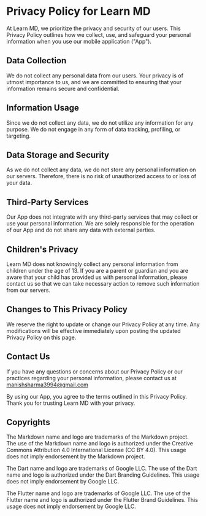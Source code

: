# Privacy Policy for Learn MD

At Learn MD, we prioritize the privacy and security of our users. This Privacy Policy outlines how we collect, use, and safeguard your personal information when you use our mobile application ("App").

## Data Collection

We do not collect any personal data from our users. Your privacy is of utmost importance to us, and we are committed to ensuring that your information remains secure and confidential.

## Information Usage

Since we do not collect any data, we do not utilize any information for any purpose. We do not engage in any form of data tracking, profiling, or targeting.

## Data Storage and Security

As we do not collect any data, we do not store any personal information on our servers. Therefore, there is no risk of unauthorized access to or loss of your data.

## Third-Party Services

Our App does not integrate with any third-party services that may collect or use your personal information. We are solely responsible for the operation of our App and do not share any data with external parties.

## Children's Privacy

Learn MD does not knowingly collect any personal information from children under the age of 13. If you are a parent or guardian and you are aware that your child has provided us with personal information, please contact us so that we can take necessary action to remove such information from our servers.

## Changes to This Privacy Policy

We reserve the right to update or change our Privacy Policy at any time. Any modifications will be effective immediately upon posting the updated Privacy Policy on this page.

## Contact Us

If you have any questions or concerns about our Privacy Policy or our practices regarding your personal information, please contact us at [manishsharma3994@gmail.com](mailto:manishsharma3994@gmail.com)

By using our App, you agree to the terms outlined in this Privacy Policy. Thank you for trusting Learn MD with your privacy.

## Copyrights 
The Markdown name and logo are trademarks of the Markdown project. The use of the Markdown name and logo is authorized under the Creative Commons Attribution 4.0 International License (CC BY 4.0). This usage does not imply endorsement by the Markdown project.

The Dart name and logo are trademarks of Google LLC. The use of the Dart name and logo is authorized under the Dart Branding Guidelines. This usage does not imply endorsement by Google LLC.

The Flutter name and logo are trademarks of Google LLC. The use of the Flutter name and logo is authorized under the Flutter Brand Guidelines. This usage does not imply endorsement by Google LLC.



